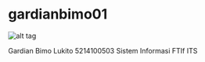 # gardianbimo01

![alt tag](https://pbs.twimg.com/profile_images/581020491160272896/XbufZLM4.jpg)

Gardian Bimo Lukito
5214100503
Sistem Informasi
FTIf
ITS

